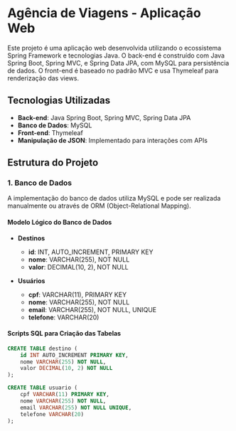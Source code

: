 # Agência de Viagens - Aplicação Web

Este projeto é uma aplicação web desenvolvida utilizando o ecossistema Spring Framework e tecnologias Java. O back-end é construído com Java Spring Boot, Spring MVC, e Spring Data JPA, com MySQL para persistência de dados. O front-end é baseado no padrão MVC e usa Thymeleaf para renderização das views.

## Tecnologias Utilizadas

- **Back-end**: Java Spring Boot, Spring MVC, Spring Data JPA
- **Banco de Dados**: MySQL
- **Front-end**: Thymeleaf
- **Manipulação de JSON**: Implementado para interações com APIs

## Estrutura do Projeto

### 1. Banco de Dados

A implementação do banco de dados utiliza MySQL e pode ser realizada manualmente ou através de ORM (Object-Relational Mapping).

#### Modelo Lógico do Banco de Dados

- **Destinos**
  - **id**: INT, AUTO_INCREMENT, PRIMARY KEY
  - **nome**: VARCHAR(255), NOT NULL
  - **valor**: DECIMAL(10, 2), NOT NULL

- **Usuários**
  - **cpf**: VARCHAR(11), PRIMARY KEY
  - **nome**: VARCHAR(255), NOT NULL
  - **email**: VARCHAR(255), NOT NULL, UNIQUE
  - **telefone**: VARCHAR(20)

#### Scripts SQL para Criação das Tabelas

```sql
CREATE TABLE destino (
    id INT AUTO_INCREMENT PRIMARY KEY,
    nome VARCHAR(255) NOT NULL,
    valor DECIMAL(10, 2) NOT NULL
);

CREATE TABLE usuario (
    cpf VARCHAR(11) PRIMARY KEY,
    nome VARCHAR(255) NOT NULL,
    email VARCHAR(255) NOT NULL UNIQUE,
    telefone VARCHAR(20)
);
